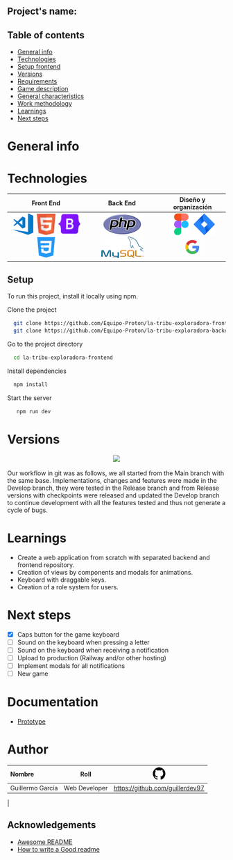 ## Project's name: 

## Table of contents

- [General info](#general-info)
- [Technologies](#technologies)
- [Setup frontend](#setup)
- [Versions](#versions)
- [Requirements](#requirements)
- [Game description](#game-description)
- [General characteristics](#general-characteristics)
- [Work methodology](#work-methodology)
- [Learnings](#learnings)
- [Next steps](#next-steps)


# General info


# Technologies

|                                                                                                                                       Front End                                                                                                                                       |                                                                Back End                                                                 |                                                                                             Diseño y organización                                                                                              |
| :-----------------------------------------------------------------------------------------------------------------------------------------------------------------------------------------------------------------------------------------------------------------------------------: | :-------------------------------------------------------------------------------------------------------------------------------------: | :------------------------------------------------------------------------------------------------------------------------------------------------------------------------------------------------------------: |
| <img src="https://github.com/Yelose/Yelose/blob/main/img/vscode.png"> <img src="https://github.com/Yelose/Yelose/blob/main/img/html.png"> <img src="https://github.com/Yelose/Yelose/blob/main/img/bootstrap.png"> <img src="https://github.com/Yelose/Yelose/blob/main/img/css.png"> | <img src="https://github.com/Yelose/Yelose/blob/main/img/php.png"> <img src="https://github.com/Yelose/Yelose/blob/main/img/mysql.png"> | <img src="https://github.com/Yelose/Yelose/blob/main/img/figma.png"> <img src="https://github.com/Yelose/Yelose/blob/main/img/jira.png"> <img src="https://github.com/Yelose/Yelose/blob/main/img/google.png"> |

## Setup

To run this project, install it locally using npm.

Clone the project

```bash
  git clone https://github.com/Equipo-Proton/la-tribu-exploradora-frontend.git
  git clone https://github.com/Equipo-Proton/la-tribu-exploradora-backend.git
```

Go to the project directory

```bash
  cd la-tribu-exploradora-frontend
```

Install dependencies

```bash
  npm install
```

Start the server

```bash
   npm run dev
```

# Versions

<p align="center"> <img src="src/assets/img/Versions.png"/> </p>
Our workflow in git was as follows, we all started from the Main branch with the same base. Implementations, changes and features were made in the Develop branch, they were tested in the Release branch and from Release versions with checkpoints were released and updated the Develop branch to continue development with all the features tested and thus not generate a cycle of bugs.


# Learnings

- Create a web application from scratch with separated backend and frontend repository.
- Creation of views by components and modals for animations.
- Keyboard with draggable keys.
- Creation of a role system for users.

# Next steps

- [x] Caps button for the game keyboard
- [ ] Sound on the keyboard when pressing a letter
- [ ] Sound on the keyboard when receiving a notification
- [ ] Upload to production (Railway and/or other hosting)
- [ ] Implement modals for all notifications
- [ ] New game

# Documentation
- [Prototype](https://www.figma.com/file/HCGDAXOHXuOM567hPHBryR/Proyecto-Pedag%C3%B3gico?node-id=111%3A3)


# Author
| Nombre                 |     Roll      | <img src="https://github.com/Yelose/Yelose/blob/main/img/github.png" width="30px" height="30px"> |
| :--------------------- | :-----------: | :----------------------------------------------------------------------------------------------: |
| Guillermo García       | Web Developer |                                 https://github.com/guillerdev97                                  |
|
## Acknowledgements

- [Awesome README](https://github.com/matiassingers/awesome-readme)
- [How to write a Good readme](https://bulldogjob.com/news/449-how-to-write-a-good-readme-for-your-github-project)
